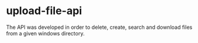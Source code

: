 # upload-file-api
The API was developed in order to delete, create, search and download files from a given windows directory.
